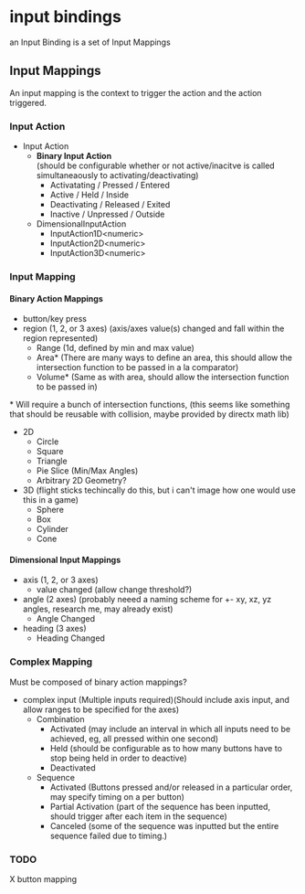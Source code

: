 # input bindings

an Input Binding is a set of Input Mappings

## Input Mappings

An input mapping is the context to trigger the action and the action triggered.

### Input Action

- Input Action
    - **Binary Input Action** <br>
    (should be configurable whether or not active/inacitve is called simultaneaously to activating/deactivating)
        - Activatating / Pressed / Entered
        - Active / Held / Inside
        - Deactivating / Released / Exited
        - Inactive / Unpressed / Outside
    - DimensionalInputAction
        - InputAction1D\<numeric>
        - InputAction2D\<numeric>
        - InputAction3D\<numeric>
    
### Input Mapping

#### Binary Action Mappings

- button/key press
- region (1, 2, or 3 axes) (axis/axes value(s) changed and fall within the region represented)
    - Range (1d, defined by min and max value)
    - Area* (There are many ways to define an area, this should allow the intersection function to be passed in a la comparator)
    - Volume* (Same as with area, should allow the intersection function to be passed in)

\* Will require a bunch of intersection functions, 
(this seems like something that should be reusable with collision, maybe provided by directx math lib)

- 2D
    - Circle
    - Square
    - Triangle
    - Pie Slice (Min/Max Angles)
    - Arbitrary 2D Geometry?
- 3D  (flight sticks techincally do this, but i can't image how one would use this in a game)
    - Sphere
    - Box
    - Cylinder
    - Cone

#### Dimensional Input Mappings

- axis (1, 2, or 3 axes)
    - value changed (allow change threshold?)
- angle (2 axes) (probably neeed a naming scheme for +- xy, xz, yz angles, research me, may already exist)
    - Angle Changed
- heading (3 axes)
    - Heading Changed


### Complex Mapping

Must be composed of binary action mappings?

- complex input (Multiple inputs required)(Should include axis input, and allow ranges to be specified for the axes)
    - Combination
        - Activated (may include an interval in which all inputs need to be achieved, eg, all pressed within one second)
        - Held (should be configurable as to how many buttons have to stop being held in order to deactive)
        - Deactivated
    - Sequence
        - Activated (Buttons pressed and/or released in a particular order, may specify timing on a per button)
        - Partial Activation (part of the sequence has been inputted, should trigger after each item in the sequence)
        - Canceled (some of the sequence was inputted but the entire sequence failed due to timing.)

### TODO

X button mapping